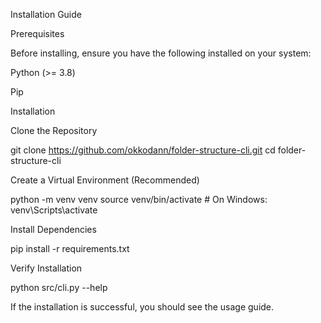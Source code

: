 Installation Guide

Prerequisites

Before installing, ensure you have the following installed on your system:

Python (>= 3.8)

Pip

Installation

Clone the Repository

git clone https://github.com/okkodann/folder-structure-cli.git
cd folder-structure-cli

Create a Virtual Environment (Recommended)

python -m venv venv
source venv/bin/activate  # On Windows: venv\Scripts\activate

Install Dependencies

pip install -r requirements.txt

Verify Installation

python src/cli.py --help

If the installation is successful, you should see the usage guide.